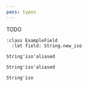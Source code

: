 ```yaml
---
pass: types
---
```


TODO

```savi
:class ExampleField
  :let field: String.new_iso
```
```types.return ExampleField.field
String'iso'aliased
```
```types.return ExampleField.field=
String'iso'aliased
```
```types.return ExampleField.field<<=
String'iso
```
